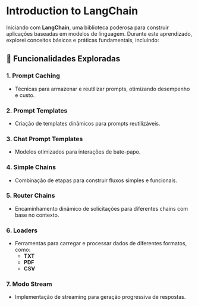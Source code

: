 # Introduction to LangChain

Iniciando com **LangChain**, uma biblioteca poderosa para construir aplicações baseadas em modelos de linguagem. Durante este aprendizado, explorei conceitos básicos e práticas fundamentais, incluindo:

## 📌 Funcionalidades Exploradas

### **1. Prompt Caching**
- Técnicas para armazenar e reutilizar prompts, otimizando desempenho e custo.

### **2. Prompt Templates**
- Criação de templates dinâmicos para prompts reutilizáveis.

### **3. Chat Prompt Templates**
- Modelos otimizados para interações de bate-papo.

### **4. Simple Chains**
- Combinação de etapas para construir fluxos simples e funcionais.

### **5. Router Chains**
- Encaminhamento dinâmico de solicitações para diferentes chains com base no contexto.

### **6. Loaders**
- Ferramentas para carregar e processar dados de diferentes formatos, como:
  - **TXT**
  - **PDF**
  - **CSV**

### **7. Modo Stream**
- Implementação de streaming para geração progressiva de respostas.
